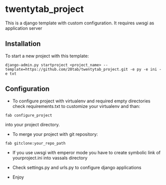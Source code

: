 twentytab_project
=================

This is a django template with custom configuration. It requires uwsgi as application server

## Installation

To start a new project with this template:

```
django-admin.py startproject <project_name> --template=https://github.com/20tab/twentytab_project.git -e py -e ini -e txt
```

## Configuration

- To configure project with virtualenv and required empty directories check requirements.txt to customize your virtualenv and than:

```
fab configure_project
```

into your project directory.

- To merge your project with git repository:

```
fab gitclone:your_repo_path
```

- If you use uwsgi with emperor mode you have to create symbolic link of yourproject.ini into vassals directory

- Check settings.py and urls.py to configure django applications

- Enjoy